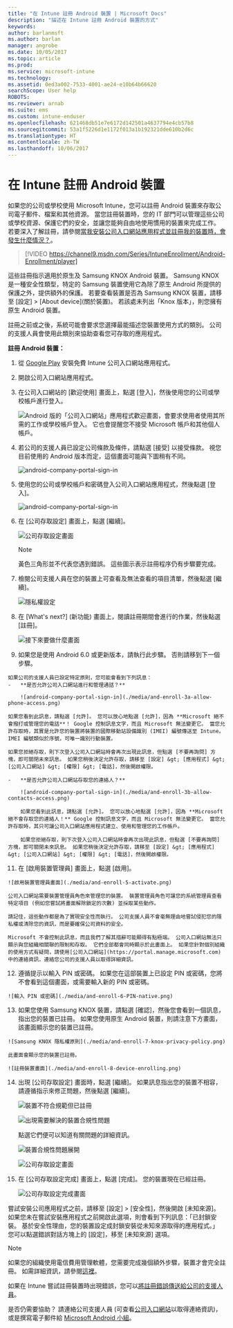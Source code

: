 ```yaml
---
title: "在 Intune 註冊 Android 裝置 | Microsoft Docs"
description: "描述在 Intune 註冊 Android 裝置的方式"
keywords: 
author: barlanmsft
ms.author: barlan
manager: angrobe
ms.date: 10/05/2017
ms.topic: article
ms.prod: 
ms.service: microsoft-intune
ms.technology: 
ms.assetid: 0ed3a002-7533-4001-ae24-e10b64b66620
searchScope: User help
ROBOTS: 
ms.reviewer: arnab
ms.suite: ems
ms.custom: intune-enduser
ms.openlocfilehash: 621468db51e7e6172d142501a4637794e4cb57b8
ms.sourcegitcommit: 53a1f5226d1e1172f013a1b192321dde610b2d6c
ms.translationtype: HT
ms.contentlocale: zh-TW
ms.lasthandoff: 10/06/2017
---
```

# <a name="enroll-your-android-device-in-intune"></a>在 Intune 註冊 Android 裝置

如果您的公司或學校使用 Microsoft Intune，您可以註冊 Android 裝置來存取公司電子郵件、檔案和其他資源。 當您註冊裝置時，您的 IT 部門可以管理這些公司或學校資源、保護它們的安全，並讓您能夠自由地使用慣用的裝置來完成工作。 若要深入了解註冊，請參閱[當我安裝公司入口網站應用程式並註冊我的裝置時，會發生什麼情況？](what-happens-if-you-install-the-Company-Portal-app-and-enroll-your-device-in-intune-android.md)。

> [!VIDEO https://channel9.msdn.com/Series/IntuneEnrollment/Android-Enrollment/player]

這些註冊指示適用於原生及 Samsung KNOX Android 裝置。 Samsung KNOX 是一種安全性類型，特定的 Samsung 裝置使用它為除了原生 Android 所提供的保護之外，提供額外的保護。 若要查看裝置是否為 Samsung KNOX 裝置，請移至 [設定] > [About device]\(關於裝置)。 若該處未列出「Knox 版本」，則您擁有原生 Android 裝置。

註冊之前或之後，系統可能會要求您選擇最能描述您裝置使用方式的類別。 公司的支援人員會使用此類別來協助查看您可存取的應用程式。

**註冊 Android 裝置：**

1.  從 [Google Play](http://play.google.com/store/apps/details?id=com.microsoft.windowsintune.companyportal) 安裝免費 Intune 公司入口網站應用程式。

2.  開啟公司入口網站應用程式。

3.  在公司入口網站的 [歡迎使用] 畫面上，點選 [登入]，然後使用您的公司或學校帳戶進行登入。

    ![Android 版的「公司入口網站」應用程式歡迎畫面，會要求使用者使用其所需的工作或學校帳戶登入。 它也會提醒您不接受 Microsoft 帳戶和其他個人帳戶。](./media/and-enroll-0-welcome-screen.png)   

4.  若公司的支援人員已設定公司條款及條件，請點選 [接受] 以接受條款。 視您目前使用的 Android 版本而定，這個畫面可能與下圖稍有不同。

    ![android-company-portal-sign-in](./media/and-enroll-3-accept-terms.png)

5.  使用您的公司或學校帳戶和密碼登入公司入口網站應用程式，然後點選 [登入]。

    ![android-company-portal-sign-in](./media/and-enroll-2-cp-sign-in.png)

6.  在 [公司存取設定] 畫面上，點選 [繼續]。

    ![公司存取設定畫面](/intune/media/android_cp_enroll_01_1709_new.png)

    > [!NOTE]
    > 黃色三角形並不代表您遇到錯誤。 這些圖示表示註冊程序仍有步驟要完成。

7.  檢閱公司支援人員在您的裝置上可查看及無法查看的項目清單，然後點選 [繼續]。

    ![隱私權設定](/intune/media/android_cp_enroll_02_after_1710.png)

9.  在 [What's next?] (新功能) 畫面上，閱讀註冊期間會進行的作業，然後點選 [註冊]。

    ![接下來要做什麼畫面](/intune/media/android_cp_enroll_03_after_1710.png)

10.  如果您是使用 Android 6.0 或更新版本，請執行此步驟。 否則請移到下一個步驟。

    如果公司的支援人員已設定特定原則，您可能會看到下列訊息：
    -   **是否允許公司入口網站進行和管理通話？**

        ![android-company-portal-sign-in](./media/and-enroll-3a-allow-phone-access.png)

    如果您看到此訊息，請點選 [允許]。 您可以放心地點選 [允許]，因為 **Microsoft 絕不會撥打或管理您的電話**！ Google 控制訊息文字，而且 Microsoft 無法變更它。 當您允許存取時，其實是允許您的裝置將裝置的國際移動站設備識別 (IMEI) 編號傳送至 Intune。 IMEI 編號類似於序號，可唯一識別行動裝置。

    如果您拒絕存取，則下次登入公司入口網站時會再次出現此訊息，但點選 [不要再詢問] 方塊，即可關閉未來訊息。 如果您稍後決定允許存取，請移至 [設定] &gt; [應用程式] &gt; [公司入口網站] &gt; [權限] &gt; [電話]，然後開啟權限。

    -   **是否允許公司入口網站存取您的連絡人？**

        ![android-company-portal-sign-in](./media/and-enroll-3b-allow-contacts-access.png)

        如果您看到此訊息，請點選 [允許]。 您可以放心地點選 [允許]，因為 **Microsoft 絕不會存取您的連絡人！** Google 控制訊息文字，而且 Microsoft 無法變更它。 當您允許存取時，其只可讓公司入口網站應用程式建立、使用和管理您的工作帳戶。

        如果您拒絕存取，則下次登入公司入口網站時會再次出現此訊息，但點選 [不要再詢問] 方塊，即可關閉未來訊息。 如果您稍後決定允許存取，請移至 [設定] &gt; [應用程式] &gt; [公司入口網站] &gt; [權限] &gt; [電話]，然後開啟權限。

11.  在 [啟用裝置管理員] 畫面上，點選 [啟用]。

    ![啟用裝置管理員畫面](./media/and-enroll-5-activate.png)

    公司入口網站需要裝置管理員角色來管理您的裝置。 裝置管理員角色可讓您的系統管理員查看特定項目 (例如您嘗試將畫面解除鎖定的次數) 並採取某些動作。

    請記住，這些動作都是為了實現安全性而執行。 公司支援人員不會毫無理由地嘗試侵犯您的隱私權或清除您的資訊，而是要確保公司資料的安全。

    Microsoft 不會控制此訊息，而且我們了解其措辭可能顯得有點極端。 公司入口網站無法只顯示與您組織相關聯的限制和存取。 它們全部都會同時顯示於此畫面上。 如果您針對個別組織的使用方式有疑問，請使用[公司入口網站](https://portal.manage.microsoft.com)中的連絡資訊，連絡您公司的支援人員以取得詳細資訊。

12.  遵循提示以輸入 PIN 或密碼。 如果您在這部裝置上已設定 PIN 或密碼，您將不會看到這個畫面，或需要輸入新的 PIN 或密碼。

    ![輸入 PIN 或密碼](./media/and-enroll-6-PIN-native.png)

13.  如果您使用 Samsung KNOX 裝置，請點選 [確認]，然後您會看到一個訊息，指出您的裝置已註冊。 如果您使用原生 Android 裝置，則請注意下方畫面，該畫面顯示您的裝置已註冊。

    ![Samsung KNOX 隱私權原則](./media/and-enroll-7-knox-privacy-policy.png)

    此畫面會顯示您的裝置已註冊。

    ![註冊裝置畫面](./media/and-enroll-8-device-enrolling.png)

14. 出現 [公司存取設定] 畫面時，點選 [繼續]。 如果訊息指出您的裝置不相容，請遵循指示來修正問題，然後點選 [繼續]。

    ![裝置不符合規範但已註冊](/intune/media/android_cp_enroll_05_post_1709.png)

    ![出現需要解決的裝置合規性問題](/intune/media/android_cp_enroll_03_post_1709.png)

    點選它們便可以知道有關問題的詳細資訊。

    ![裝置合規性問題展開](/intune/media/android_cp_enroll_04_post_1709.png)

    ![公司存取設定畫面](./media/and-enroll-9d-comp-access-setup.png)  

15. 在 [公司存取設定完成] 畫面上，點選 [完成]。 您的裝置現在已經註冊。

    ![公司存取設定完成畫面](./media/and-enroll-10-comp-access-setup-complete.png)

嘗試安裝公司應用程式之前，請移至 [設定] &gt; [安全性]，然後開啟 [未知來源]。 如果您未在嘗試安裝應用程式之前開啟此選項，則會看到下列訊息：「已封鎖安裝。 基於安全性理由，您的裝置設定成封鎖安裝從未知來源取得的應用程式。」 您可以點選錯誤對話方塊上的 [設定]，移至 [未知來源] 選項。

> [!Note]
> 如果您的組織使用電信費用管理軟體，您需要完成幾個額外步驟，裝置才會完全註冊。 如需詳細資訊，請參閱[這裡](enroll-your-device-with-telecom-expense-management-android.md)。

如果在 Intune 嘗試註冊裝置時出現錯誤，您可以[將註冊錯誤傳送給公司的支援人員](send-enrollment-errors-to-your-it-admin-android.md)。

是否仍需要協助？ 請連絡公司支援人員 (可查看[公司入口網站](https://portal.manage.microsoft.com)以取得連絡資訊)，或是撰寫電子郵件給 <a href="mailto:wintunedroidfbk@microsoft.com?subject=I'm having trouble with enrolling my Android device&body=Describe the issue you're experiencing here.">Microsoft Android 小組</a>。
